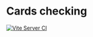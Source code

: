 # Cards checking

[![Vite Server CI](https://github.com/VasilevDenis/cards/actions/workflows/vite-server.yml/badge.svg)](https://github.com/VasilevDenis/cards/actions/workflows/vite-server.yml)